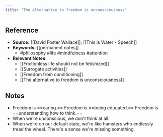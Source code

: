 ```yaml
---
title: "The alternative to freedom is unconsciousness"
---
```

## Reference
- **Source:** [[David Foster Wallace]]; [[This is Water - Speech]]
- **Keywords:** [[permanent notes]]
	- #philosophy #life #mindfulness #attention
- **Relevant Notes:**
	- [[Frictionless life should not be fetishized]]
	- [[Surrogate activities]]
	- [[Freedom from conditioning]]
	- [[The alternative to freedom is unconsciousness]]
## Notes
- Freedom is ==caring.== Freedom is ==being educated.== Freedom is ==understanding how to think.==
- When we're unconscious, we don't think at all.
- When we're on our default state, we're like hamsters who endlessly tread the wheel. There's a sense we're missing something.
